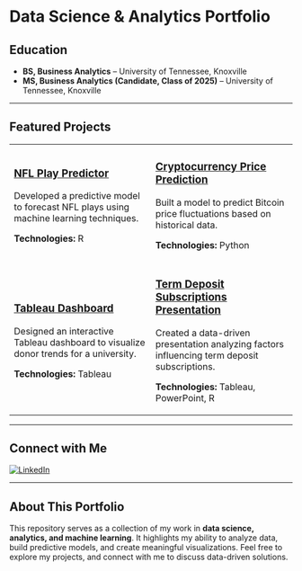 # Data Science & Analytics Portfolio  

## Education  
- **BS, Business Analytics** – University of Tennessee, Knoxville  
- **MS, Business Analytics (Candidate, Class of 2025)** – University of Tennessee, Knoxville  

---

## Featured Projects  

<table>
  <tr>
    <td width="50%">
      <h3><a href="https://github.com/DunnAnalytics/NFLBigData">NFL Play Predictor</a></h3>
      <p>Developed a predictive model to forecast NFL plays using machine learning techniques.</p>
      <p><strong>Technologies:</strong> R</p>
    </td>
    <td width="50%">
      <h3><a href="https://github.com/DunnAnalytics/Crypto-price-prediction/tree/main">Cryptocurrency Price Prediction</a></h3>
      <p>Built a model to predict Bitcoin price fluctuations based on historical data.</p>
      <p><strong>Technologies:</strong> Python</p>
    </td>
  </tr>
  <tr>
    <td width="50%">
      <h3><a href="https://public.tableau.com/shared/3WJSQN93H?:display_count=n&:origin=viz_share_link">Tableau Dashboard</a></h3>
      <p>Designed an interactive Tableau dashboard to visualize donor trends for a university.</p>
      <p><strong>Technologies:</strong> Tableau</p>
    </td>
    <td width="50%">
      <h3><a href="https://github.com/DunnAnalytics/CorporatePartnersPres/tree/main">Term Deposit Subscriptions Presentation</a></h3>
      <p>Created a data-driven presentation analyzing factors influencing term deposit subscriptions.</p>
      <p><strong>Technologies:</strong> Tableau, PowerPoint, R</p>
    </td>
  </tr>
</table>

---

## Connect with Me  

<a href="https://www.linkedin.com/in/ashtondunn/">
  <img src="https://img.shields.io/badge/LinkedIn-0077B5?style=for-the-badge&logo=linkedin&logoColor=white" alt="LinkedIn">
</a>

---

## About This Portfolio  
This repository serves as a collection of my work in **data science, analytics, and machine learning**. It highlights my ability to analyze data, build predictive models, and create meaningful visualizations. Feel free to explore my projects, and connect with me to discuss data-driven solutions.

